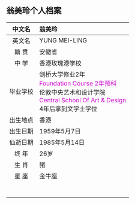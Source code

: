 翁美玲个人档案
------------

| **中文名**  | **翁美玲** |
| :--------: | :--------|
| 英文名     |  YUNG MEI-LING  |
| 籍  贯      |    安徽省 |
| 中  学      |    香港玫瑰港学校 |
| 毕业学校 | 剑桥大学修业2年<br><font color="#CD00CD">Foundation Course 2年预科</font><br>伦敦中央艺术和设计学院<br><font color="#CD00CD">Central School Of Art & Design</font><br>4年后拿到文学士学位 |
| 出生地点    |  香港 |
| 出生日期    | 1959年5月7日 |
| 仙逝日期    | 1985年5月14日 |
| 终  年 | 26岁 |
| 生  肖 | 猪 |
| 星  座 | 金牛座 |
|  |  |
|  |  |
|  |  |
|  |  |
|  |  |
|  |  |
|  |  |
